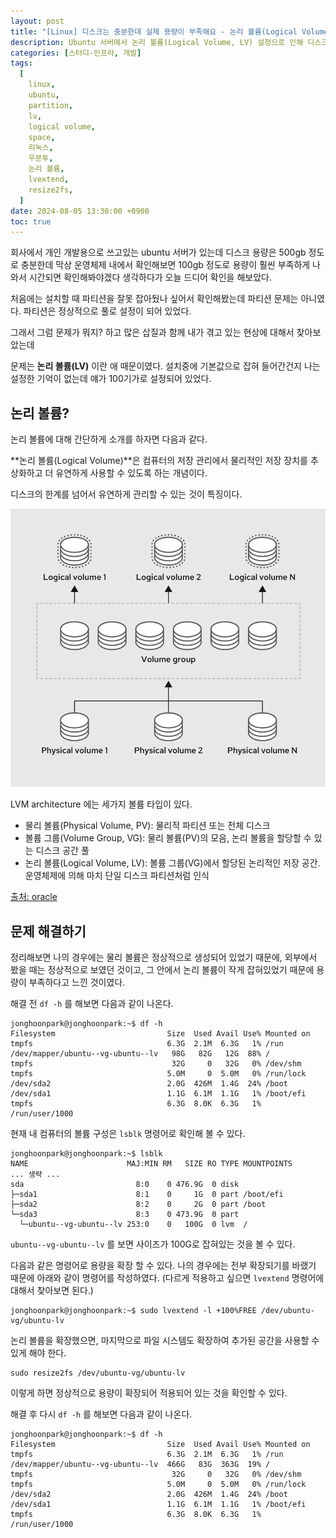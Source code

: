 ```yaml
---
layout: post
title: "[Linux] 디스크는 충분한데 실제 용량이 부족해요 - 논리 볼륨(Logical Volume, LV)"
description: Ubuntu 서버에서 논리 볼륨(Logical Volume, LV) 설정으로 인해 디스크 용량이 부족하게 나타나는 문제를 해결하는 방법을 설명합니다. 논리 볼륨은 물리적 저장 장치를 추상화하여 유연하게 관리할 수 있게 해주며, 기본적으로 설정된 LV의 크기가 100GB로 제한되어 있어 용량 부족 현상이 발생했습니다. 이 문제는 `lvextend` 명령어로 논리 볼륨을 확장하고, `resize2fs` 명령어로 파일 시스템을 조정하여 해결할 수 있습니다. 최종적으로 용량이 정상적으로 확장된 것을 확인할 수 있습니다.
categories: [스터디-인프라, 개발]
tags:
  [
    linux,
    ubuntu,
    partition,
    lv,
    logical volume,
    space,
    리눅스,
    우분투,
    논리 볼륨,
    lvextend,
    resize2fs,
  ]
date: 2024-08-05 13:30:00 +0900
toc: true
---
```


회사에서 개인 개발용으로 쓰고있는 ubuntu 서버가 있는데 디스크 용량은 500gb 정도로 충분한데 막상 운영체제 내에서 확인해보면 100gb 정도로 용량이 훨씬 부족하게 나와서 시간되면 확인해봐야겠다 생각하다가 오늘 드디어 확인을 해보았다.

처음에는 설치할 때 파티션을 잘못 잡아뒀나 싶어서 확인해봤는데 파티션 문제는 아니였다. 파티션은 정상적으로 풀로 설정이 되어 있었다.

그래서 그럼 문제가 뭐지? 하고 많은 삽질과 함께 내가 겪고 있는 현상에 대해서 찾아보았는데

문제는 **논리 볼륨(LV)** 이란 애 때문이였다.
설치중에 기본값으로 잡혀 들어간건지 나는 설정한 기억이 없는데 얘가 100기가로 설정되어 있었다.

## 논리 볼륨?

논리 볼륨에 대해 간단하게 소개를 하자면 다음과 같다.

**논리 볼륨(Logical Volume)**은 컴퓨터의 저장 관리에서 물리적인 저장 장치를 추상화하고 더 유연하게 사용할 수 있도록 하는 개념이다.

디스크의 한계를 넘어서 유연하게 관리할 수 있는 것이 특징이다.

![lvm architecture](/assets/images/2024-08-05-ubuntu-lv/lvm-architecture.png)

LVM architecture 에는 세가지 볼륨 타입이 있다.

- 물리 볼륨(Physical Volume, PV): 물리적 파티션 또는 전체 디스크
- 볼륨 그룹(Volume Group, VG): 물리 볼륨(PV)의 모음, 논리 볼륨을 할당할 수 있는 디스크 공간 풀
- 논리 볼륨(Logical Volume, LV): 볼륨 그룹(VG)에서 할당된 논리적인 저장 공간. 운영체제에 의해 마치 단일 디스크 파티션처럼 인식

[출처: oracle](https://docs.redhat.com/en/documentation/red_hat_enterprise_linux/9/html/configuring_and_managing_logical_volumes/overview-of-logical-volume-management_configuring-and-managing-logical-volumes)

## 문제 해결하기

정리해보면 나의 경우에는 물리 볼륨은 정상적으로 생성되어 있었기 때문에, 외부에서 봤을 때는 정상적으로 보였던 것이고, 그 안에서 논리 볼륨이 작게 잡혀있었기 때문에 용량이 부족하다고 느낀 것이였다.

해결 전 `df -h` 를 해보면 다음과 같이 나온다.

```shell
jonghoonpark@jonghoonpark:~$ df -h
Filesystem                         Size  Used Avail Use% Mounted on
tmpfs                              6.3G  2.1M  6.3G   1% /run
/dev/mapper/ubuntu--vg-ubuntu--lv   98G   82G   12G  88% /
tmpfs                               32G     0   32G   0% /dev/shm
tmpfs                              5.0M     0  5.0M   0% /run/lock
/dev/sda2                          2.0G  426M  1.4G  24% /boot
/dev/sda1                          1.1G  6.1M  1.1G   1% /boot/efi
tmpfs                              6.3G  8.0K  6.3G   1% /run/user/1000
```

현재 내 컴퓨터의 볼륨 구성은 `lsblk` 명령어로 확인해 볼 수 있다.

```shell
jonghoonpark@jonghoonpark:~$ lsblk
NAME                      MAJ:MIN RM   SIZE RO TYPE MOUNTPOINTS
... 생략 ...
sda                         8:0    0 476.9G  0 disk
├─sda1                      8:1    0     1G  0 part /boot/efi
├─sda2                      8:2    0     2G  0 part /boot
└─sda3                      8:3    0 473.9G  0 part
  └─ubuntu--vg-ubuntu--lv 253:0    0   100G  0 lvm  /
```

`ubuntu--vg-ubuntu--lv` 를 보면 사이즈가 100G로 잡혀있는 것을 볼 수 있다.

다음과 같은 명령어로 용량을 확장 할 수 있다. 나의 경우에는 전부 확장되기를 바랬기 때문에 아래와 같이 명령어를 작성하였다. (다르게 적용하고 싶으면 `lvextend` 명령어에 대해서 찾아보면 된다.)

```shell
jonghoonpark@jonghoonpark:~$ sudo lvextend -l +100%FREE /dev/ubuntu-vg/ubuntu-lv
```

논리 볼륨을 확장했으면, 마지막으로 파일 시스템도 확장하여 추가된 공간을 사용할 수 있게 해야 한다.

```shell
sudo resize2fs /dev/ubuntu-vg/ubuntu-lv
```

이렇게 하면 정상적으로 용량이 확장되어 적용되어 있는 것을 확인할 수 있다.

해결 후 다시 `df -h` 를 해보면 다음과 같이 나온다.

```shell
jonghoonpark@jonghoonpark:~$ df -h
Filesystem                         Size  Used Avail Use% Mounted on
tmpfs                              6.3G  2.1M  6.3G   1% /run
/dev/mapper/ubuntu--vg-ubuntu--lv  466G   83G  363G  19% /
tmpfs                               32G     0   32G   0% /dev/shm
tmpfs                              5.0M     0  5.0M   0% /run/lock
/dev/sda2                          2.0G  426M  1.4G  24% /boot
/dev/sda1                          1.1G  6.1M  1.1G   1% /boot/efi
tmpfs                              6.3G  8.0K  6.3G   1% /run/user/1000
```
